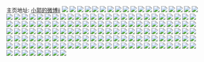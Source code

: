 主页地址: [小郭的微博ii](https://weibo.com/u/5606595776) 
![](https://wx4.sinaimg.cn/mw2000/0067qHG8ly1h9dp6tyefbj30u01hch1n.jpg) 
![](https://wx4.sinaimg.cn/mw2000/0067qHG8ly1h9dp6wadj3j30u01hcqj1.jpg) 
![](https://wx4.sinaimg.cn/mw2000/0067qHG8ly1h9dp70rst0j30u01hch2e.jpg) 
![](https://wx4.sinaimg.cn/mw2000/0067qHG8ly1h7asthty4dj31sc2ds7wh.jpg) 
![](https://wx4.sinaimg.cn/mw2000/0067qHG8ly1h7astf4iqcj33402c0e86.jpg) 
![](https://wx4.sinaimg.cn/mw2000/0067qHG8ly1h7ast9obj7j30wi1y7n90.jpg) 
![](https://wx4.sinaimg.cn/mw2000/0067qHG8ly1h6779wu2axj32c01rk4qp.jpg) 
![](https://wx4.sinaimg.cn/mw2000/0067qHG8ly1h6779ynb8qj32c03401ky.jpg) 
![](https://wx4.sinaimg.cn/mw2000/0067qHG8ly1h677a051vjj33402c0x6q.jpg) 
![](https://wx4.sinaimg.cn/mw2000/0067qHG8ly1h6776e1ovvj30wi1yc4qq.jpg) 
![](https://wx4.sinaimg.cn/mw2000/0067qHG8ly1h6773u2traj31sc2dsqv6.jpg) 
![](https://wx4.sinaimg.cn/mw2000/0067qHG8ly1h6773sdyspj30u0140alt.jpg) 
![](https://wx4.sinaimg.cn/mw2000/0067qHG8ly1h6773s2jpnj30u0140q9i.jpg) 
![](https://wx4.sinaimg.cn/mw2000/0067qHG8ly1h6773qzm1ij31o0280hdt.jpg) 
![](https://wx4.sinaimg.cn/mw2000/0067qHG8ly1h676yxnw9mj33402c04qr.jpg) 
![](https://wx4.sinaimg.cn/mw2000/0067qHG8ly1h676wziz6tj31o0280kes.jpg) 
![](https://wx4.sinaimg.cn/mw2000/0067qHG8ly1h676z02lbbj33402c0hdu.jpg) 
![](https://wx4.sinaimg.cn/mw2000/0067qHG8ly1h676z1kqjij33402c0hdt.jpg) 
![](https://wx4.sinaimg.cn/mw2000/0067qHG8ly1h676ywn4saj33402c0kjm.jpg) 
![](https://wx4.sinaimg.cn/mw2000/0067qHG8ly1h676zm7uj0j31400u0q8o.jpg) 
![](https://wx4.sinaimg.cn/mw2000/0067qHG8ly1h34ivb8ztbj30zk0vq7jr.jpg) 
![](https://wx4.sinaimg.cn/mw2000/0067qHG8ly1h34ivd5s9bj31mc17q4pw.jpg) 
![](https://wx4.sinaimg.cn/mw2000/0067qHG8ly1h2o0bjn03ej317q1mctsk.jpg) 
![](https://wx4.sinaimg.cn/mw2000/0067qHG8ly1h2o0bk0b43j317q1mcu09.jpg) 
![](https://wx4.sinaimg.cn/mw2000/0067qHG8ly1h2o0bkcj4vj317q1mcdy1.jpg) 
![](https://wx4.sinaimg.cn/mw2000/0067qHG8ly1h296d9a5adj30ea09iq3o.jpg) 
![](https://wx4.sinaimg.cn/mw2000/0067qHG8ly1h1t1n79b5mj32c0340x6r.jpg) 
![](https://wx4.sinaimg.cn/mw2000/0067qHG8ly1h1t1n5wiy5j31sc2ds4lj.jpg) 
![](https://wx4.sinaimg.cn/mw2000/0067qHG8ly1h1710siyb5j31sc2dsx6p.jpg) 
![](https://wx4.sinaimg.cn/mw2000/0067qHG8ly1h1710tk3uyj31sc2dsx6p.jpg) 
![](https://wx4.sinaimg.cn/mw2000/0067qHG8ly1h11ez50s7zj31o0280qv6.jpg) 
![](https://wx4.sinaimg.cn/mw2000/0067qHG8ly1h11ez74uknj31o0280npe.jpg) 
![](https://wx4.sinaimg.cn/mw2000/0067qHG8ly1h11ez9yiewj31o0280b2b.jpg) 
![](https://wx4.sinaimg.cn/mw2000/0067qHG8ly1h11ezci0ivj31o02801kz.jpg) 
![](https://wx4.sinaimg.cn/mw2000/0067qHG8ly1h11ezekn5pj31o02801kz.jpg) 
![](https://wx4.sinaimg.cn/mw2000/0067qHG8ly1h11ezhy9g6j31o02801kz.jpg) 
![](https://wx4.sinaimg.cn/mw2000/0067qHG8ly1h11ezkmqbjj31o0280x6q.jpg) 
![](https://wx4.sinaimg.cn/mw2000/0067qHG8ly1h11ezmarclj30wi1yc1kx.jpg) 
![](https://wx4.sinaimg.cn/mw2000/0067qHG8ly1h11ezokc1xj32801o0b2a.jpg) 
![](https://wx4.sinaimg.cn/mw2000/0067qHG8ly1h11cmtwwnuj31o0280qv6.jpg) 
![](https://wx4.sinaimg.cn/mw2000/0067qHG8ly1h11cmwegbaj31o02807wj.jpg) 
![](https://wx4.sinaimg.cn/mw2000/0067qHG8ly1h11cmxexfcj31o0280qv6.jpg) 
![](https://wx4.sinaimg.cn/mw2000/0067qHG8ly1h11cmrza7gj31o0280e82.jpg) 
![](https://wx4.sinaimg.cn/mw2000/0067qHG8ly1h00cc4f2klj30wi08sgne.jpg) 
![](https://wx4.sinaimg.cn/mw2000/0067qHG8ly1h00cc4pro1j30wi06swg1.jpg) 
![](https://wx4.sinaimg.cn/mw2000/0067qHG8ly1gyorzhtqv2j329n2zh7wi.jpg) 
![](https://wx4.sinaimg.cn/mw2000/0067qHG8ly1gyehnl9005j31vw2ipb29.jpg) 
![](https://wx4.sinaimg.cn/mw2000/0067qHG8ly1gxqbuk36saj31w12iphdu.jpg) 
![](https://wx4.sinaimg.cn/mw2000/0067qHG8ly1gxqbuiqd6rj30ut14q7d0.jpg) 
![](https://wx4.sinaimg.cn/mw2000/0067qHG8ly1gw4co4da2hj30u00u0aju.jpg) 
![](https://wx4.sinaimg.cn/mw2000/0067qHG8ly1gw4co261ljj31400u0n1h.jpg) 
![](https://wx4.sinaimg.cn/mw2000/0067qHG8ly1gw4co0f5zhj31400u045q.jpg) 
![](https://wx4.sinaimg.cn/mw2000/0067qHG8ly1gw4cnz6wnej30u0140do4.jpg) 
![](https://wx4.sinaimg.cn/mw2000/0067qHG8ly1gw4co1elekj30u0140dku.jpg) 
![](https://wx4.sinaimg.cn/mw2000/0067qHG8ly1gw4cnyk9c0j30u0140qap.jpg) 
![](https://wx4.sinaimg.cn/mw2000/0067qHG8ly1gw4co2x906j30u0165tgk.jpg) 
![](https://wx4.sinaimg.cn/mw2000/0067qHG8ly1gw4co5r44mj31400u044o.jpg) 
![](https://wx4.sinaimg.cn/mw2000/0067qHG8ly1gw4cnztqaej30u01400y7.jpg) 
![](https://wx4.sinaimg.cn/mw2000/0067qHG8ly1gupmwpkgejj61hc1z44qq02.jpg) 
![](https://wx4.sinaimg.cn/mw2000/0067qHG8ly1gupmwuohlmj61hc1z41ky02.jpg) 
![](https://wx4.sinaimg.cn/mw2000/0067qHG8ly1gupmwzgoyzj61hc1z47wi02.jpg) 
![](https://wx4.sinaimg.cn/mw2000/0067qHG8ly1gupmx8ftvlj61vw2ipu0x02.jpg) 
![](https://wx4.sinaimg.cn/mw2000/0067qHG8ly1gupmx5pa6kj625a25aqv502.jpg) 
![](https://wx4.sinaimg.cn/mw2000/0067qHG8ly1gupmxcd48cj61vw2ip1ky02.jpg) 
![](https://wx4.sinaimg.cn/mw2000/0067qHG8ly1gupmxfosejj61og2ionpd02.jpg) 
![](https://wx4.sinaimg.cn/mw2000/0067qHG8ly1gupmwkplarj61nc2grkjl02.jpg) 
![](https://wx4.sinaimg.cn/mw2000/0067qHG8ly1gupmxhn8q3j637k252x6p02.jpg) 
![](https://wx4.sinaimg.cn/mw2000/0067qHG8ly1gun8lz7jh6j615o2p8npd02.jpg) 
![](https://wx4.sinaimg.cn/mw2000/0067qHG8ly1gun8m0bgglj60uk48su0x02.jpg) 
![](https://wx4.sinaimg.cn/mw2000/0067qHG8ly1gun8m1dljbj60uk4bckjl02.jpg) 
![](https://wx4.sinaimg.cn/mw2000/0067qHG8ly1gozx9u3ndxj32o03k0kjm.jpg) 
![](https://wx4.sinaimg.cn/mw2000/0067qHG8ly1gozx9shvj3j31400u0whh.jpg) 
![](https://wx4.sinaimg.cn/mw2000/0067qHG8ly1gozx9whmfaj32o03k07wi.jpg) 
![](https://wx4.sinaimg.cn/mw2000/0067qHG8ly1go17ce2rmgj31c01s0x6p.jpg) 
![](https://wx4.sinaimg.cn/mw2000/0067qHG8ly1go17cf1mi0j31s01c0b2a.jpg) 
![](https://wx4.sinaimg.cn/mw2000/0067qHG8ly1go17cdlcgij30wz0u0to2.jpg) 
![](https://wx4.sinaimg.cn/mw2000/0067qHG8ly1go17cg6qg0j31rc0u0qk6.jpg) 
![](https://wx4.sinaimg.cn/mw2000/0067qHG8ly1go17cfilxlj31rc0u0qkh.jpg) 
![](https://wx4.sinaimg.cn/mw2000/0067qHG8ly1go17cgf5zpj31rc0u0h36.jpg) 
![](https://wx4.sinaimg.cn/mw2000/0067qHG8ly1gnkiyfal3zj31hc1z4u0z.jpg) 
![](https://wx4.sinaimg.cn/mw2000/0067qHG8ly1gnkiye6g2pj31hc1z4x6r.jpg) 
![](https://wx4.sinaimg.cn/mw2000/0067qHG8ly1gnkiyjm66cj31hc1z41l0.jpg) 
![](https://wx4.sinaimg.cn/mw2000/0067qHG8ly1gnkiyi50tjj31hc1z4hdv.jpg) 
![](https://wx4.sinaimg.cn/mw2000/0067qHG8ly1gnkiygdgjrj31hc1z4npf.jpg) 
![](https://wx4.sinaimg.cn/mw2000/0067qHG8ly1gnkiylkeoej31hc1z4qv7.jpg) 
![](https://wx4.sinaimg.cn/mw2000/0067qHG8ly1gj91ruu3ccj31cf1hcnpd.jpg) 
![](https://wx4.sinaimg.cn/mw2000/0067qHG8ly1gj91rs6uixj30go0m8k0a.jpg) 
![](https://wx4.sinaimg.cn/mw2000/0067qHG8ly1gj91s64oymj30m80gndjb.jpg) 
![](https://wx4.sinaimg.cn/mw2000/0067qHG8ly1gj91rw6d5qj317u1dukjl.jpg) 
![](https://wx4.sinaimg.cn/mw2000/0067qHG8ly1gj91s2aiihj31hc1z4x6r.jpg) 
![](https://wx4.sinaimg.cn/mw2000/0067qHG8ly1gj91s5jz74j31hc1z47wk.jpg) 
![](https://wx4.sinaimg.cn/mw2000/0067qHG8ly1gj444yv48bj33k02o0e84.jpg) 
![](https://wx4.sinaimg.cn/mw2000/0067qHG8ly1gj1r9e7ehgj31iv1hce81.jpg) 
![](https://wx4.sinaimg.cn/mw2000/0067qHG8ly1gj1r9gu8bkj31z41hc1l1.jpg) 
![](https://wx4.sinaimg.cn/mw2000/0067qHG8ly1gj0mng8khvj30go0m8whe.jpg) 
![](https://wx4.sinaimg.cn/mw2000/0067qHG8ly1gj0mnfz6fvj30go0m877d.jpg) 
![](https://wx4.sinaimg.cn/mw2000/0067qHG8ly1gj0mnhm05nj30u01400w5.jpg) 
![](https://wx4.sinaimg.cn/mw2000/0067qHG8ly1gj0mngn3hlj31400u015r.jpg) 
![](https://wx4.sinaimg.cn/mw2000/0067qHG8ly1gj0mngwd1gj30u0140dj3.jpg) 
![](https://wx4.sinaimg.cn/mw2000/0067qHG8ly1gj0mnh6hdpj30go0gon4a.jpg) 
![](https://wx4.sinaimg.cn/mw2000/0067qHG8ly1ggftapnbu6j30tz0uak9p.jpg) 
![](https://wx4.sinaimg.cn/mw2000/0067qHG8ly1ggftap19fzj30tz13yawz.jpg) 
![](https://wx4.sinaimg.cn/mw2000/0067qHG8ly1gg748mlje0j315o3h0x6q.jpg) 
![](https://wx4.sinaimg.cn/mw2000/0067qHG8ly1gg748o26agj315o3h01ky.jpg) 
![](https://wx4.sinaimg.cn/mw2000/0067qHG8ly1gg748pbduwj315o3h07wi.jpg) 
![](https://wx4.sinaimg.cn/mw2000/0067qHG8ly1gg748qdh0uj315o36l1ky.jpg) 
![](https://wx4.sinaimg.cn/mw2000/0067qHG8ly1gg748vabghj33402c04qv.jpg) 
![](https://wx4.sinaimg.cn/mw2000/0067qHG8ly1gg748s5ajuj315o3h0u0y.jpg) 
![](https://wx4.sinaimg.cn/mw2000/0067qHG8ly1gg748x7gr5j32bu2f5u0z.jpg) 
![](https://wx4.sinaimg.cn/mw2000/0067qHG8ly1gg748zf7myj31hc1z4npg.jpg) 
![](https://wx4.sinaimg.cn/mw2000/0067qHG8ly1gg74a8dw6ij31hc1z47wj.jpg) 
![](https://wx4.sinaimg.cn/mw2000/0067qHG8ly1gepij8i2snj31rc0u0gy7.jpg) 
![](https://wx4.sinaimg.cn/mw2000/0067qHG8ly1gepigkf43cj31901o01ky.jpg) 
![](https://wx4.sinaimg.cn/mw2000/0067qHG8ly1ge0df6bgtbj30qo13q41m.jpg) 
![](https://wx4.sinaimg.cn/mw2000/0067qHG8ly1gdyzv3hb81j30qo07zgll.jpg) 
![](https://wx4.sinaimg.cn/mw2000/0067qHG8ly1gd0mh3tdfkj33k02o0e84.jpg) 
![](https://wx4.sinaimg.cn/mw2000/0067qHG8ly1gd0mh5uui2j33k02o0kjo.jpg) 
![](https://wx4.sinaimg.cn/mw2000/0067qHG8ly1gd0mh1gzhdj32zs400b2c.jpg) 
![](https://wx4.sinaimg.cn/mw2000/0067qHG8ly1gcdnx4ddycj31hc1z4x6q.jpg) 
![](https://wx4.sinaimg.cn/mw2000/0067qHG8ly1gcdnzwc1h8j30u01rcnpd.jpg) 
![](https://wx4.sinaimg.cn/mw2000/0067qHG8ly1gc0kn84palj31901o0hdu.jpg) 
![](https://wx4.sinaimg.cn/mw2000/0067qHG8ly1gc0kptkvpwj31901o04qq.jpg) 
![](https://wx4.sinaimg.cn/mw2000/0067qHG8ly1gb7mfsrgylj31901o0kjl.jpg) 
![](https://wx4.sinaimg.cn/mw2000/0067qHG8ly1gapasozihsj31400u0niw.jpg) 
![](https://wx4.sinaimg.cn/mw2000/0067qHG8ly1gaj9nrb9lkj31401z4kjm.jpg) 
![](https://wx4.sinaimg.cn/mw2000/0067qHG8ly1gaj9o45chkj30jg0jgq3a.jpg) 
![](https://wx4.sinaimg.cn/mw2000/0067qHG8ly1gaj9ntd8joj31401z4kjm.jpg) 
![](https://wx4.sinaimg.cn/mw2000/0067qHG8ly1gacha9ewhbj30u01rckjl.jpg) 
![](https://wx4.sinaimg.cn/mw2000/0067qHG8ly1gachabzd0jj33k02o0e84.jpg) 
![](https://wx4.sinaimg.cn/mw2000/0067qHG8ly1g9w4dhkdobj30u0140wwc.jpg) 
![](https://wx4.sinaimg.cn/mw2000/0067qHG8ly1g9w4dg7x9sj30u0140qkk.jpg) 
![](https://wx4.sinaimg.cn/mw2000/0067qHG8ly1g9w4dgwe36j30u0140as8.jpg) 
![](https://wx4.sinaimg.cn/mw2000/0067qHG8ly1g9ktpb4stij31400u04qp.jpg) 
![](https://wx4.sinaimg.cn/mw2000/0067qHG8ly1g9ktj4fwzej31o0190x6q.jpg) 
![](https://wx4.sinaimg.cn/mw2000/0067qHG8ly1g9ktqqdka0j31hc1407wh.jpg) 
![](https://wx4.sinaimg.cn/mw2000/0067qHG8ly1g9comlrf25j30u01407wh.jpg) 
![](https://wx4.sinaimg.cn/mw2000/0067qHG8ly1g9coopx4mxj30ke09m0w0.jpg) 
![](https://wx4.sinaimg.cn/mw2000/0067qHG8ly1g9bhd6omphj30xr1o0b29.jpg) 
![](https://wx4.sinaimg.cn/mw2000/0067qHG8ly1g9bhd5oztfj30xr1o0e81.jpg) 
![](https://wx4.sinaimg.cn/mw2000/0067qHG8ly1g9bhd7pu2kj30xr1o0b29.jpg) 
![](https://wx4.sinaimg.cn/mw2000/0067qHG8ly1g9bhda0ym6j30xr1o0kjl.jpg) 
![](https://wx4.sinaimg.cn/mw2000/0067qHG8ly1g9bhdb4xfmj30xr1o0e81.jpg) 
![](https://wx4.sinaimg.cn/mw2000/0067qHG8ly1g9bhdc687bj30xr1o0kjl.jpg) 
![](https://wx4.sinaimg.cn/mw2000/0067qHG8ly1g9a9hbmx8pj31401hc4qq.jpg) 
![](https://wx4.sinaimg.cn/mw2000/0067qHG8ly1g9a9h71i2vj31401hc7wi.jpg) 
![](https://wx4.sinaimg.cn/mw2000/0067qHG8ly1g9a9hgh06vj31401hc4qq.jpg) 
![](https://wx4.sinaimg.cn/mw2000/0067qHG8ly1g9a9hlgrnyj31401hcx6p.jpg) 
![](https://wx4.sinaimg.cn/mw2000/0067qHG8ly1g8opv6j5qwj31401z4e81.jpg) 
![](https://wx4.sinaimg.cn/mw2000/0067qHG8ly1g8g6lmz4bzj30u0140n0m.jpg) 
![](https://wx4.sinaimg.cn/mw2000/0067qHG8ly1g8g6jvjzknj30u0140q6v.jpg) 
![](https://wx4.sinaimg.cn/mw2000/0067qHG8ly1g8bu4ftv9jj31400u0q6f.jpg) 

